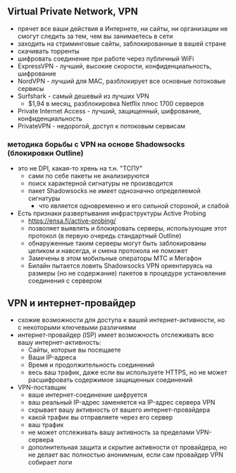 ## Virtual Private Network, VPN
* прячет все ваши действия в Интернете, ни сайты, ни организации не смогут следить за тем, чем вы занимаетесь в сети
* заходить на стриминговые сайты, заблокированные в вашей стране
* скачивать торренты
* шифровать соединение при работе через публичный WiFi
* ExpressVPN - лучший, высокие скорости, конфиденциальность, шифрование
* NordVPN - лучший для MAC, разблокирует все основные потоковые сервисы
* Surfshark - самый дешевый из лучших VPN
  + $1,94 в месяц, разблокировка Netflix плюс 1700 серверов
* Private Internet Access - лучший, защищенный, шифрование, конфиденциальность
* PrivateVPN - недорогой, доступ к потоковым сервисам

### методика борьбы с VPN на основе Shadowsocks (блокировки Outline)
* это не DPI, какая-то хрень на т.н. "ТСПУ"
  + сами по себе пакеты не анализируются
  + поиск характерной сигнатуры не производится
  + пакет Shadowsocks не имеет однозначно определяемой сигнатуры
    - что является одновременно и его сильной стороной, и слабой
* Есть признаки развертывания инфраструктуры Active Probing
  + https://ensa.fi/active-probing/
  + позволяет выявлять и блокировать серверы, использующие этот протокол (в первую очередь стандартный Outline)
  + обнаруженные таким серверы могут быть заблокированы целиком и навсегда, и смена протокола не поможет
  + Замечены в этом мобильные операторы МТС и Мегафон
  + Билайн пытается ловить Shadowsocks VPN ориентируясь на размеры (но не содержание) пакетов в процедуре установления соединения с сервером

## VPN и интернет-провайдер
* схожие возможности для доступа к вашей интернет-активности, но с некоторыми ключевыми различиями
* интернет-провайдер (ISP) имеет возможность отслеживать всю вашу интернет-активность:
  + Сайты, которые вы посещаете
  + Ваши IP-адреса
  + Время и продолжительность соединений
  + весь ваш трафик, даже если вы используете HTTPS, но не может расшифровать содержимое защищенных соединений
* VPN-поставщик
  + ваше интернет-соединение шифруется
  + ваш реальный IP-адрес заменяется на IP-адрес сервера VPN
  + скрывает вашу активность от вашего интернет-провайдера
  + какой трафик вы отправляете через его сервер
  + ваш трафик
  + не может отслеживать вашу активность за пределами VPN-сервера
  + дополнительная защита и скрытие активности от провайдера, но не делает вас полностью анонимным, если сам провайдер VPN собирает логи
